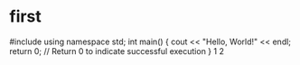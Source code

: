 # first
#include <iostream>
using namespace std;
int main() {
    cout << "Hello, World!" << endl;
    return 0;  // Return 0 to indicate successful execution
}
1
2
